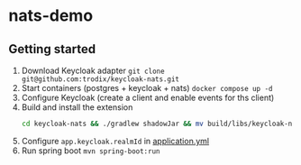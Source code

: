 # nats-demo

## Getting started

1. Download Keycloak adapter `git clone git@github.com:trodix/keycloak-nats.git`
2. Start containers (postgres + keycloak + nats) `docker compose up -d`
3. Configure Keycloak (create a client and enable events for ths client)
4. Build and install the extension
   ```bash
   cd keycloak-nats && ./gradlew shadowJar && mv build/libs/keycloak-nats-adapter-0.2.0-all.jar ../nats-demo/keycloak/providers/ && docker restart keycloak
   ```
5. Configure `app.keycloak.realmId` in [application.yml](./src/main/resources/application.yml)  
6. Run spring boot `mvn spring-boot:run`